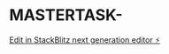 # MASTERTASK-

[Edit in StackBlitz next generation editor ⚡️](https://stackblitz.com/~/github.com/codexme/MASTERTASK-)